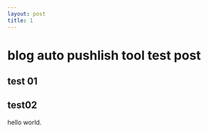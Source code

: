 ```yaml
---
layout: post
title: 1
---
```


# blog auto pushlish tool test post
## test 01
## test02

hello world.